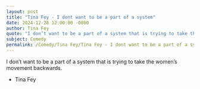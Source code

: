 ```yaml
---
layout: post
title: "Tina Fey - I dont want to be a part of a system"
date: 2024-12-28 12:00:00 -0000
author: Tina Fey
quote: "I don’t want to be a part of a system that is trying to take the women’s movement backwards."
subject: Comedy
permalink: /Comedy/Tina Fey/Tina Fey - I dont want to be a part of a system
---
```


I don’t want to be a part of a system that is trying to take the women’s movement backwards.

- Tina Fey

